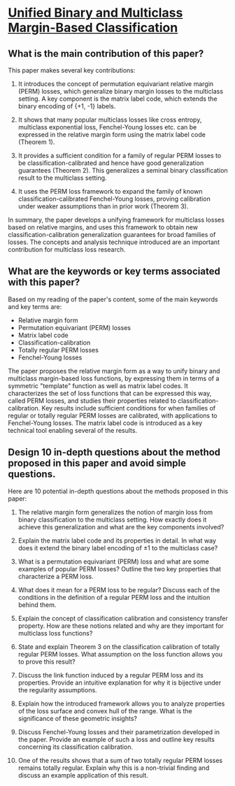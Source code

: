 # [Unified Binary and Multiclass Margin-Based Classification](https://arxiv.org/abs/2311.17778)

## What is the main contribution of this paper?

 This paper makes several key contributions:

1. It introduces the concept of permutation equivariant relative margin (PERM) losses, which generalize binary margin losses to the multiclass setting. A key component is the matrix label code, which extends the binary encoding of {+1, -1} labels. 

2. It shows that many popular multiclass losses like cross entropy, multiclass exponential loss, Fenchel-Young losses etc. can be expressed in the relative margin form using the matrix label code (Theorem 1).

3. It provides a sufficient condition for a family of regular PERM losses to be classification-calibrated and hence have good generalization guarantees (Theorem 2). This generalizes a seminal binary classification result to the multiclass setting.

4. It uses the PERM loss framework to expand the family of known classification-calibrated Fenchel-Young losses, proving calibration under weaker assumptions than in prior work (Theorem 3).

In summary, the paper develops a unifying framework for multiclass losses based on relative margins, and uses this framework to obtain new classification-calibration generalization guarantees for broad families of losses. The concepts and analysis technique introduced are an important contribution for multiclass loss research.


## What are the keywords or key terms associated with this paper?

 Based on my reading of the paper's content, some of the main keywords and key terms are:

- Relative margin form
- Permutation equivariant (PERM) losses 
- Matrix label code
- Classification-calibration
- Totally regular PERM losses
- Fenchel-Young losses

The paper proposes the relative margin form as a way to unify binary and multiclass margin-based loss functions, by expressing them in terms of a symmetric "template" function as well as matrix label codes. It characterizes the set of loss functions that can be expressed this way, called PERM losses, and studies their properties related to classification-calibration. Key results include sufficient conditions for when families of regular or totally regular PERM losses are calibrated, with applications to Fenchel-Young losses. The matrix label code is introduced as a key technical tool enabling several of the results.


## Design 10 in-depth questions about the method proposed in this paper and avoid simple questions.

 Here are 10 potential in-depth questions about the methods proposed in this paper:

1. The relative margin form generalizes the notion of margin loss from binary classification to the multiclass setting. How exactly does it achieve this generalization and what are the key components involved?

2. Explain the matrix label code and its properties in detail. In what way does it extend the binary label encoding of ±1 to the multiclass case? 

3. What is a permutation equivariant (PERM) loss and what are some examples of popular PERM losses? Outline the two key properties that characterize a PERM loss.

4. What does it mean for a PERM loss to be regular? Discuss each of the conditions in the definition of a regular PERM loss and the intuition behind them. 

5. Explain the concept of classification calibration and consistency transfer property. How are these notions related and why are they important for multiclass loss functions?

6. State and explain Theorem 3 on the classification calibration of totally regular PERM losses. What assumption on the loss function allows you to prove this result?

7. Discuss the link function induced by a regular PERM loss and its properties. Provide an intuitive explanation for why it is bijective under the regularity assumptions.

8. Explain how the introduced framework allows you to analyze properties of the loss surface and convex hull of the range. What is the significance of these geometric insights?

9. Discuss Fenchel-Young losses and their parametrization developed in the paper. Provide an example of such a loss and outline key results concerning its classification calibration. 

10. One of the results shows that a sum of two totally regular PERM losses remains totally regular. Explain why this is a non-trivial finding and discuss an example application of this result.
